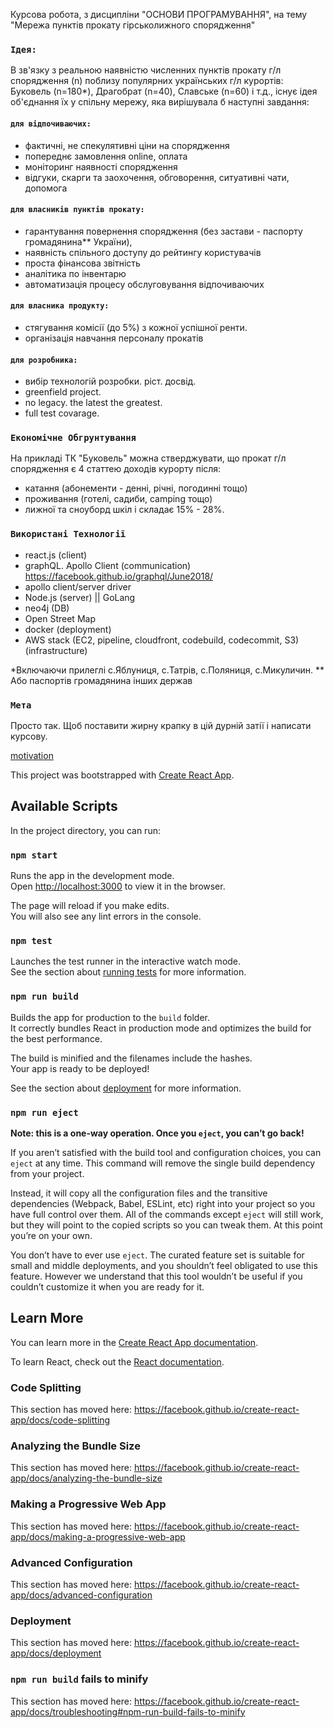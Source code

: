 Курсова робота, з дисципліни "ОСНОВИ ПРОГРАМУВАННЯ", на тему "Мережа пунктів прокату гірськолижного спорядження"

### `Ідея:` 
В зв'язку з реальною наявністю численних пунктів прокату г/л спорядження (n) поблизу популярних українських г/л курортів:
Буковель (n=180*), Драгобрат (n=40), Славське (n=60) і т.д., існує ідея об'єднання їх у спільну мережу, яка вирішувала б наступні завдання:
#### `для відпочиваючих:`
- фактичні, не спекулятивні ціни на спорядження
- попереднє замовлення online, оплата
- моніторинг наявності спорядження
- відгуки, cкарги та заохочення, обговорення, cитуативні чати, допомога

#### `для власників пунктів прокату:` 
- гарантування повернення спорядження (без застави - паспорту громадянина** України),
- наявність спільного доступу до рейтингу користувачів
- проста фінансова звітність
- аналітика по інвентарю
- автоматизація процесу обслуговування відпочиваючих

#### `для власника продукту:` 
- стягування комісії (до 5%) з кожної успішної ренти.
- організація навчання персоналу прокатів

#### `для розробника:`
- вибір технологій розробки. ріст. досвід.
- greenfield project. 
- no legacy. the latest the greatest. 
- full test covarage. 

### `Економічне Обгрунтування`
На прикладі ТК "Буковель" можна стверджувати, що прокат г/л спорядження є 4 статтею доходів курорту після:  
- катання (абонементи - денні, річні, погодинні тощо)
- проживання (готелі, садиби, camping тощо) 
- лижної та сноуборд шкіл
і складає 15% - 28%.

### `Використані Технології`
- react.js (client)
- graphQL. Apollo Client (communication)
  https://facebook.github.io/graphql/June2018/
- apollo client/server driver
- Node.js (server) || GoLang
- neo4j (DB)
- Open Street Map
- docker (deployment)
- AWS stack (EC2, pipeline, cloudfront, codebuild, codecommit, S3) (infrastructure)

*Включаючи прилеглі с.Яблуниця, c.Татрів, c.Поляниця, с.Микуличин. 
** Або паспортів громадянина інших держав

### `Мета` 
Просто так. Щоб поставити жирну крапку в цій дурній затії і написати курсову.

[motivation](https://www.youtube.com/watch?v=FhzNSPiqO0M)


This project was bootstrapped with [Create React App](https://github.com/facebook/create-react-app).

## Available Scripts

In the project directory, you can run:

### `npm start`

Runs the app in the development mode.<br>
Open [http://localhost:3000](http://localhost:3000) to view it in the browser.

The page will reload if you make edits.<br>
You will also see any lint errors in the console.

### `npm test`

Launches the test runner in the interactive watch mode.<br>
See the section about [running tests](https://facebook.github.io/create-react-app/docs/running-tests) for more information.

### `npm run build`

Builds the app for production to the `build` folder.<br>
It correctly bundles React in production mode and optimizes the build for the best performance.

The build is minified and the filenames include the hashes.<br>
Your app is ready to be deployed!

See the section about [deployment](https://facebook.github.io/create-react-app/docs/deployment) for more information.

### `npm run eject`

**Note: this is a one-way operation. Once you `eject`, you can’t go back!**

If you aren’t satisfied with the build tool and configuration choices, you can `eject` at any time. This command will remove the single build dependency from your project.

Instead, it will copy all the configuration files and the transitive dependencies (Webpack, Babel, ESLint, etc) right into your project so you have full control over them. All of the commands except `eject` will still work, but they will point to the copied scripts so you can tweak them. At this point you’re on your own.

You don’t have to ever use `eject`. The curated feature set is suitable for small and middle deployments, and you shouldn’t feel obligated to use this feature. However we understand that this tool wouldn’t be useful if you couldn’t customize it when you are ready for it.

## Learn More

You can learn more in the [Create React App documentation](https://facebook.github.io/create-react-app/docs/getting-started).

To learn React, check out the [React documentation](https://reactjs.org/).

### Code Splitting

This section has moved here: https://facebook.github.io/create-react-app/docs/code-splitting

### Analyzing the Bundle Size

This section has moved here: https://facebook.github.io/create-react-app/docs/analyzing-the-bundle-size

### Making a Progressive Web App

This section has moved here: https://facebook.github.io/create-react-app/docs/making-a-progressive-web-app

### Advanced Configuration

This section has moved here: https://facebook.github.io/create-react-app/docs/advanced-configuration

### Deployment

This section has moved here: https://facebook.github.io/create-react-app/docs/deployment

### `npm run build` fails to minify

This section has moved here: https://facebook.github.io/create-react-app/docs/troubleshooting#npm-run-build-fails-to-minify
